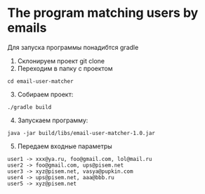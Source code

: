 # The program matching users by emails

Для запуска программы понадибтся gradle

1. Склонируем проект git clone
2. Переходим в папку с проектом
```
cd email-user-matcher
```
3. Собираем проект:
```
./gradle build
```
4. Запускаем программу:
```
java -jar build/libs/email-user-matcher-1.0.jar
```
5. Передаем входные параметры
```
user1 -> xxx@ya.ru, foo@gmail.com, lol@mail.ru
user2 -> foo@gmail.com, ups@pisem.net
user3 -> xyz@pisem.net, vasya@pupkin.com
user4 -> ups@pisem.net, aaa@bbb.ru
user5 -> xyz@pisem.net
```
